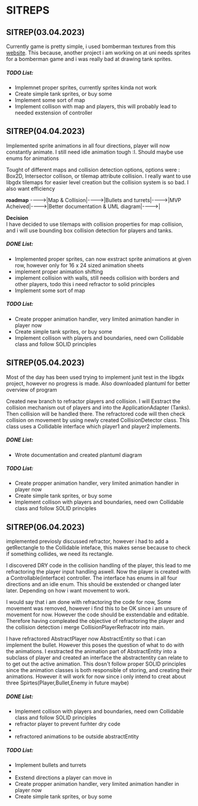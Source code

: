 <h1>SITREPS</h1>
<div>
    <h2>SITREP(03.04.2023)</h2>
    <p>
    Currently game is pretty simple, i used bomberman textures from this <a href="https://www.spriters-resource.com/fullview/7943/">website</a>. This because, another project i am working on at uni needs sprites for a bomberman game and i was really bad at drawing tank sprites.
    </p>
    <h5>TODO List:</h5>
        <ul>
            <li>Implemnet proper sprites, currently sprites kinda not work</li>
            <li>Create simple tank sprites, or buy some</li>
            <li>Implement some sort of map</li>
            <li>Implement collison with map and players, this will probably lead to needed exstension of controller</li>
        </ul>
</div>

<div>
    <h2>SITREP(04.04.2023)</h2>
    <p>Implemented sprite animations in all four directions, player will now constantly animate. I still need idle animation tough :I. Should maybe use enums for animations
    </p>
    <p>
    Tought of different maps and collision detection options, options were : Box2D, Intersector collison, or tilemap attribute collision. I really want to use libgdx tilemaps for easier level creation but the collision system is so bad. I also want efficiency</p>
    <p>
    <p>
        <b>roadmap</b> 
        ---->|Map & Collision|---->|Bullets and turrets|---->|MVP Acheived|---->|Better documentation & UML diagram|---->|
    </p>
        <b>Decision</b> <br>
        I have decided to use tilemaps with collision properties for map collision, and i will use bounding box collision detection for players and tanks.
    </p>
    <h5>DONE List:</h5>
        <ul>
            <li>Implemented proper sprites, can now exstract sprite animations at given row, however only for 16 x 24 sized animation sheets</li>
            <li>implement proper animation shifting</li>
            <li>implement collision with walls, still needs collision with borders and other players, todo this i need refractor to solid principles</li>
            <li>Implement some sort of map</li>
        </ul>
    <h5>TODO List:</h5>
        <ul>
            <li>Create propper animation handler, very limited animation handler in player now</li>
            <li>Create simple tank sprites, or buy some</li>
            <li>Implement collison with players and boundaries, need own Collidable class and follow SOLID principles</li>
        </ul>
</div>
<div>
    <h2>SITREP(05.04.2023)</h2>
    <p>Most of the day has been used trying to implement junit test in the libgdx project, however no progress is made. Also downloaded plantuml for better overview of program<p>
    <p>Created new branch to refractor players and collision. I will Exstract the collision mechanism out of players and into the ApplicationAdapter (Tanks). Then collision will be handled there. The refractored code will then check collision on movement by using newly created CollisionDetector class. This class uses a Collidable interface which player1 and player2 implements.</p>
    <h5>DONE List:</h5>
    <ul>
        <li>Wrote documentation and created plantuml diagram</li>
    </ul>
    <h5>TODO List:</h5>
        <ul>
            <li>Create propper animation handler, very limited animation handler in player now</li>
            <li>Create simple tank sprites, or buy some</li>
            <li>Implement collison with players and boundaries, need own Collidable class and follow SOLID principles</li>
        </ul>
</div>

<div>
    <h2>SITREP(06.04.2023)</h2>
    <p>
    implemented previosly discussed refractor, however i had to add a getRectangle to the Collidable inteface, this makes sense because to check if something collides, we need its rectangle.
    </p>
    <p>
    I discovered DRY code in the collision handling of the player, this lead to me refractoring the player input handling aswell. Now the player is created with a Controllable(interface) controller. The interface has enums in all four directions and an idle enum. This should be exstended or changed later later. Depending on how i want movement to work.
    </p>
    <p>
    I would say that i am done with refractoring the code for now, Some movement was removed, however i find this to be OK since i am unsure of movement for now. However the code should be exstendable and editable. Therefore having compleated the objective of refractoring the player and the collision detection i merge CollisionPlayerRefracotr into main.
    </p>
    <p>
    I have refractored AbstractPlayer now AbstractEntity so that i can implement the bullet. However this poses the question of what to do with the animations. I exstracted the animation part of AbstractEntity into a subclass of player and created an interface the abstractentity can relate to to get out the active animation. This dosn't follow proper SOLID principles since the animation classes is both responsible of storing, and creating their animations. However it will work for now since i only intend to creat about three Spirtes(Player,Bullet,Enemy in future maybe)
    </p>
    <h5>DONE List:</h5>
        <ul>
            <li>Implement collison with players and boundaries, need own Collidable class and follow SOLID principles</li>
            <li>refractor player to prevent furhter dry code<li>
            <li>refractored animations to be outside abstractEntity</li>
        </ul>
    <h5>TODO List:</h5>
        <ul>
            <li>Implement bullets and turrets<li>
            <li>Exstend directions a player can move in</li>
            <li>Create propper animation handler, very limited animation handler in player now</li>
            <li>Create simple tank sprites, or buy some</li>
        </ul>
</div>